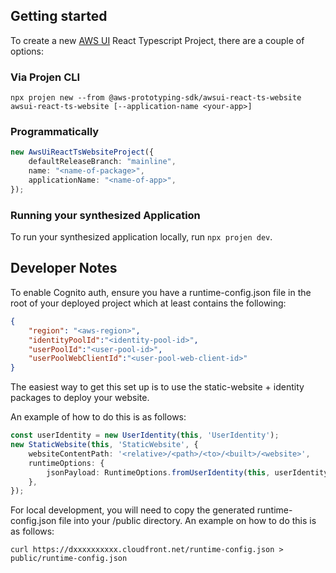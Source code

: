 ## Getting started

To create a new [AWS UI](https://github.com/aws/awsui-documentation) React Typescript Project, there are a couple of options:

### Via Projen CLI

```
npx projen new --from @aws-prototyping-sdk/awsui-react-ts-website awsui-react-ts-website [--application-name <your-app>]
```

### Programmatically

```ts
new AwsUiReactTsWebsiteProject({
    defaultReleaseBranch: "mainline",
    name: "<name-of-package>",
    applicationName: "<name-of-app>",
});
```

### Running your synthesized Application

To run your synthesized application locally, run `npx projen dev`.

## Developer Notes

To enable Cognito auth, ensure you have a runtime-config.json file in the root of your deployed project which at least contains the following:

```json
{
    "region": "<aws-region>",
    "identityPoolId":"<identity-pool-id>",
    "userPoolId":"<user-pool-id>",
    "userPoolWebClientId":"<user-pool-web-client-id>"
}
```

The easiest way to get this set up is to use the static-website + identity packages to deploy your website.

An example of how to do this is as follows:

```ts
const userIdentity = new UserIdentity(this, 'UserIdentity');
new StaticWebsite(this, 'StaticWebsite', {
    websiteContentPath: '<relative>/<path>/<to>/<built>/<website>',
    runtimeOptions: {
        jsonPayload: RuntimeOptions.fromUserIdentity(this, userIdentity)
    },
});
```

For local development, you will need to copy the generated runtime-config.json file into your /public directory. An example on how to do this is as follows:

```
curl https://dxxxxxxxxxx.cloudfront.net/runtime-config.json > public/runtime-config.json
```